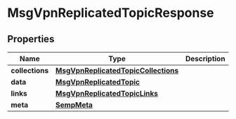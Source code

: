 
# MsgVpnReplicatedTopicResponse

## Properties
Name | Type | Description | Notes
------------ | ------------- | ------------- | -------------
**collections** | [**MsgVpnReplicatedTopicCollections**](MsgVpnReplicatedTopicCollections.md) |  |  [optional]
**data** | [**MsgVpnReplicatedTopic**](MsgVpnReplicatedTopic.md) |  |  [optional]
**links** | [**MsgVpnReplicatedTopicLinks**](MsgVpnReplicatedTopicLinks.md) |  |  [optional]
**meta** | [**SempMeta**](SempMeta.md) |  | 



